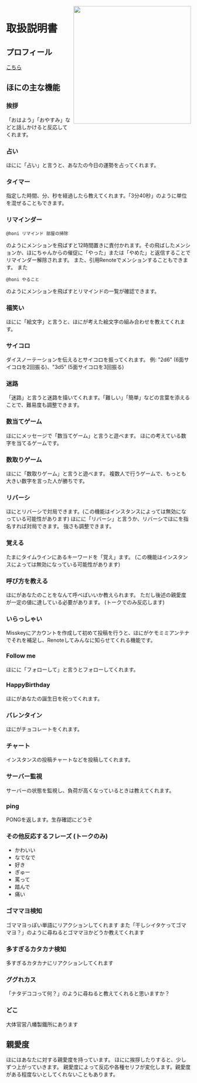 <img src="https://github.com/ThinaticSystem/honi/blob/master/honi.png?raw=true" align="right" height="320px"/>

# 取扱説明書

## プロフィール
[こちら](https://xn--931a.moe/)

## ほにの主な機能
### 挨拶
「おはよう」「おやすみ」などと話しかけると反応してくれます。

### 占い
ほにに「占い」と言うと、あなたの今日の運勢を占ってくれます。

### タイマー
指定した時間、分、秒を経過したら教えてくれます。「3分40秒」のように単位を混ぜることもできます。

### リマインダー
```
@honi リマインド 部屋の掃除
```
のようにメンションを飛ばすと12時間置きに責付かれます。その飛ばしたメンションか、ほにちゃんからの催促に「やった」または「やめた」と返信することでリマインダー解除されます。
また、引用Renoteでメンションすることもできます。
また
```
@honi やること
```
のようにメンションを飛ばすとリマインドの一覧が確認できます。

### 福笑い
ほにに「絵文字」と言うと、ほにが考えた絵文字の組み合わせを教えてくれます。

### サイコロ
ダイスノーテーションを伝えるとサイコロを振ってくれます。
例: "2d6" (6面サイコロを2回振る)、"3d5" (5面サイコロを3回振る)

### 迷路
「迷路」と言うと迷路を描いてくれます。「難しい」「簡単」などの言葉を添えることで、難易度も調整できます。

### 数当てゲーム
ほににメッセージで「数当てゲーム」と言うと遊べます。
ほにの考えている数字を当てるゲームです。

### 数取りゲーム
ほにに「数取りゲーム」と言うと遊べます。
複数人で行うゲームで、もっとも大きい数字を言った人が勝ちです。

### リバーシ
ほにとリバーシで対局できます。(この機能はインスタンスによっては無効になっている可能性があります)
ほにに「リバーシ」と言うか、リバーシでほにを指名すれば対局できます。
強さも調整できます。

### 覚える
たまにタイムラインにあるキーワードを「覚え」ます。
(この機能はインスタンスによっては無効になっている可能性があります)

### 呼び方を教える
ほにがあなたのことをなんて呼べばいいか教えられます。
ただし後述の親愛度が一定の値に達している必要があります。
(トークでのみ反応します)

### いらっしゃい
Misskeyにアカウントを作成して初めて投稿を行うと、ほにがケモミミアンテナでそれを補足し、Renoteしてみんなに知らせてくれる機能です。

### Follow me
ほにに「フォローして」と言うとフォローしてくれます。

### HappyBirthday
ほにがあなたの誕生日を祝ってくれます。

### バレンタイン
ほにがチョコレートをくれます。

### チャート
インスタンスの投稿チャートなどを投稿してくれます。

### サーバー監視
サーバーの状態を監視し、負荷が高くなっているときは教えてくれます。

### ping
PONGを返します。生存確認にどうぞ

### その他反応するフレーズ (トークのみ)
* かわいい
* なでなで
* 好き
* ぎゅー
* 罵って
* 踏んで
* 痛い

### ゴママヨ検知
ゴママヨっぽい単語にリアクションしてくれます
また「干しシイタケってゴママヨ？」のように尋ねるとゴママヨかどうか教えてくれます

### 多すぎるカタカナ検知
多すぎるカタカナにリアクションしてくれます

### ググれカス
「ナタデココって何？」のように尋ねると教えてくれると思いますか？

### どこ
大体官営八幡製鐵所にあります

## 親愛度
ほにはあなたに対する親愛度を持っています。
ほにに挨拶したりすると、少しずつ上がっていきます。
親愛度によって反応や各種セリフが変化します。親愛度がある程度ないとしてくれないこともあります。
